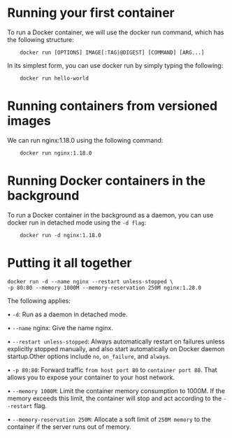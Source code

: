 # Running your first container
To run a Docker container, we will use the docker run command, which has the following structure:
```shell
    docker run [OPTIONS] IMAGE[:TAG|@DIGEST] [COMMAND] [ARG...]
```

In its simplest form, you can use docker run by simply typing the following:
```shell
    docker run hello-world
```

# Running containers from versioned images
We can run nginx:1.18.0 using the following command:
```shell
    docker run nginx:1.18.0
```

# Running Docker containers in the background
To run a Docker container in the background as a daemon, you can use docker run in
detached mode using the `-d flag`:
```shell
    docker run -d nginx:1.18.0
```

# Putting it all together
```shell
docker run -d --name nginx --restart unless-stopped \
-p 80:80 --memory 1000M --memory-reservation 250M nginx:1.28.0
```
The following applies:

• `-d`: Run as a daemon in detached mode.

• `--name` nginx: Give the name nginx.

• `--restart unless-stopped`: Always automatically restart on failures unless explicitly stopped manually, and also start automatically on Docker daemon startup.Other options include `no`, `on_failure`, and `always`.

• `-p 80:80`: Forward traffic `from host port 80` to `container port 80`. That allows you to expose your container to your host network.

• `--memory 1000M`: Limit the container memory consumption to 1000M. If the memory exceeds this limit, the container will stop and act according to the `--restart` flag.

• `--memory-reservation 250M`: Allocate a soft limit of `250M memory` to the container if the server runs out of memory.